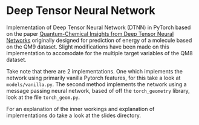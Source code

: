 # Deep Tensor Neural Network

Implementation of Deep Tensor Neural Network (DTNN) in PyTorch based on the
paper [Quantum-Chemical Insights from Deep Tensor Neural
Networks](https://arxiv.org/abs/1609.08259) originally designed for prediction
of energy of a molecule based on the QM9 dataset.  Slight modifications have
been made on this implementation to accomodate for the multiple target
variables of the QM8 dataset.

Take note that there are 2 implementations. One which implements the network
using primarily vanilla Pytorch features, for this take a look at
`models/vanilla.py`.  The second method implements the network using a message
passing neural network, based of off the `torch_geometry` library, look at the
file `torch_geom.py`.

For an explanation of the inner workings and explanation of implementations do
take a look at the slides directory.
